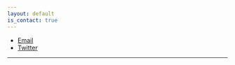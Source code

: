 ```yaml
---
layout: default
is_contact: true
---
```

* [Email](mailto:mjmarte@bu.edu)
* [Twitter](https://twitter.com/manueljmarte)
---
